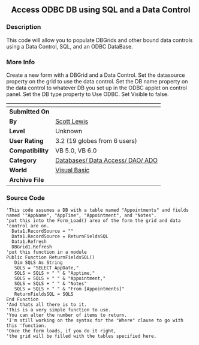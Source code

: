 ﻿<div align="center">

## Access ODBC DB using SQL and a Data Control


</div>

### Description

This code will allow you to populate DBGrids and other bound data controls using a Data Control, SQL, and an ODBC DataBase.
 
### More Info
 
Create a new form with a DBGrid and a Data Control. Set the datasource property on the grid to use the data control. Set the DB name property on the data control to whatever DB you set up in the ODBC applet on control panel. Set the DB type property to Use ODBC. Set Visible to false.


<span>             |<span>
---                |---
**Submitted On**   |
**By**             |[Scott Lewis](https://github.com/Planet-Source-Code/PSCIndex/blob/master/ByAuthor/scott-lewis.md)
**Level**          |Unknown
**User Rating**    |3.2 (19 globes from 6 users)
**Compatibility**  |VB 5\.0, VB 6\.0
**Category**       |[Databases/ Data Access/ DAO/ ADO](https://github.com/Planet-Source-Code/PSCIndex/blob/master/ByCategory/databases-data-access-dao-ado__1-6.md)
**World**          |[Visual Basic](https://github.com/Planet-Source-Code/PSCIndex/blob/master/ByWorld/visual-basic.md)
**Archive File**   |[](https://github.com/Planet-Source-Code/scott-lewis-access-odbc-db-using-sql-and-a-data-control__1-4114/archive/master.zip)





### Source Code

```
'This code assumes a DB with a table named "Appointments" and fields named '"AppName", "AppTime", "Appointment", and "Notes".
'put this into the Form_Load() area of the form the grid and data
'control are on.
  Data1.RecordSource = ""
  Data1.RecordSource = ReturnFieldsSQL
  Data1.Refresh
  DBGrid1.Refresh
'put this function in a module
Public Function ReturnFieldsSQL()
   Dim SQLS As String
   SQLS = "SELECT AppDate,"
   SQLS = SQLS + " " & "Apptime,"
   SQLS = SQLS + " " & "Appointment,"
   SQLS = SQLS + " " & "Notes"
   SQLS = SQLS + " " & "From [Appointments]"
   ReturnFieldsSQL = SQLS
End Function
'And thats all there is to it.
'This is a very simple function to use.
'You can alter the number of items to return.
'I'm still working on the syntax for the "Where" clause to go with this 'function.
'Once the form loads, if you do it right,
'the grid will be filled with the tables specified here.
```

